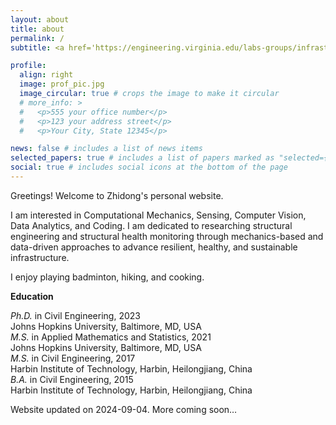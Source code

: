 ```yaml
---
layout: about
title: about
permalink: /
subtitle: <a href='https://engineering.virginia.edu/labs-groups/infrastructure-simulation-sensing-and-evaluation-lab/about/researchers'>Postdoctor @ University of Virginia</a> zz9km@virginia.edu

profile:
  align: right
  image: prof_pic.jpg
  image_circular: true # crops the image to make it circular
  # more_info: >
  #   <p>555 your office number</p>
  #   <p>123 your address street</p>
  #   <p>Your City, State 12345</p>

news: false # includes a list of news items
selected_papers: true # includes a list of papers marked as "selected={true}"
social: true # includes social icons at the bottom of the page
---
```

Greetings! Welcome to Zhidong's personal website.

I am interested in Computational Mechanics, Sensing, Computer Vision, Data Analytics, and Coding. I am dedicated to researching structural engineering and structural health monitoring through mechanics-based and data-driven approaches to advance resilient, healthy, and sustainable infrastructure.

I enjoy playing badminton, hiking, and cooking.

**Education**

*Ph.D.* in Civil Engineering, 2023 <br>
Johns Hopkins University, Baltimore, MD, USA <br>
*M.S.* in Applied Mathematics and Statistics, 2021 <br>
Johns Hopkins University, Baltimore, MD, USA <br>
*M.S.* in Civil Engineering, 2017 <br>
Harbin Institute of Technology, Harbin, Heilongjiang, China <br>
*B.A.* in Civil Engineering, 2015 <br>
Harbin Institute of Technology, Harbin, Heilongjiang, China <br>

Website updated on 2024-09-04. More coming soon…

<!-- Write your biography here. Tell the world about yourself. Link to your favorite [subreddit](http://reddit.com). You can put a picture in, too. The code is already in, just name your picture `prof_pic.jpg` and put it in the `img/` folder.

Put your address / P.O. box / other info right below your picture. You can also disable any of these elements by editing `profile` property of the YAML header of your `_pages/about.md`. Edit `_bibliography/papers.bib` and Jekyll will render your [publications page](/al-folio/publications/) automatically.

Link to your social media connections, too. This theme is set up to use [Font Awesome icons](https://fontawesome.com/) and [Academicons](https://jpswalsh.github.io/academicons/), like the ones below. Add your Facebook, Twitter, LinkedIn, Google Scholar, or just disable all of them. -->
